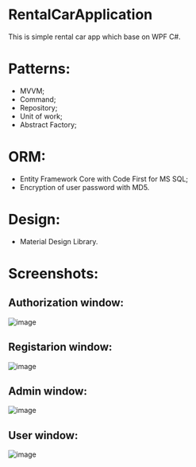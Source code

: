 # RentalCarApplication
This is simple rental car app which base on WPF C#.
# Patterns:
- MVVM;
- Command;
- Repository;
- Unit of work;
- Abstract Factory;
# ORM: 
- Entity Framework Core with Code First for MS SQL;
- Encryption of user password with MD5.
# Design:
- Material Design Library.
# Screenshots:
## Authorization window:
![image](https://user-images.githubusercontent.com/61252950/119198472-14aff700-ba92-11eb-8a6b-c5cfc78ac2e5.png)

## Registarion window:
![image](https://user-images.githubusercontent.com/61252950/119198697-707a8000-ba92-11eb-8d05-2bc95948b8fb.png)

## Admin window:
![image](https://user-images.githubusercontent.com/61252950/119198770-91db6c00-ba92-11eb-921a-1711835023b2.png)

## User window:
![image](https://user-images.githubusercontent.com/61252950/119198846-b5061b80-ba92-11eb-82f5-4d3eb1591e4f.png)


